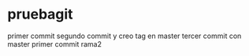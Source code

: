 # pruebagit
primer commit
segundo commit y creo tag en master
tercer commit con master
primer commit rama2

